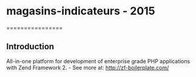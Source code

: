 # magasins-indicateurs - 2015
================

Introduction
------------
All-in-one platform for development of enterprise grade PHP applications with Zend Framework 2. - See more at: http://zf-boilerplate.com/
